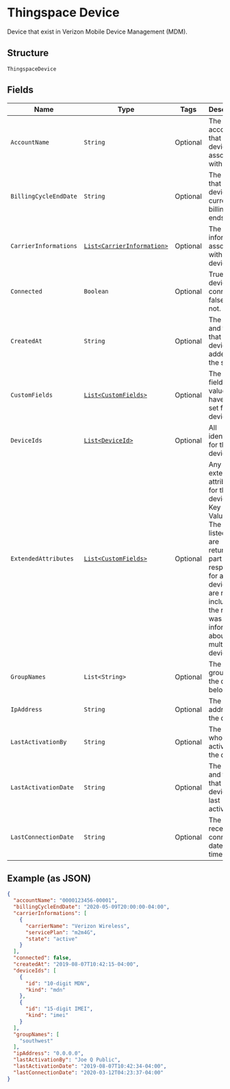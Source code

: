 
# Thingspace Device

Device that exist in Verizon Mobile Device Management (MDM).

## Structure

`ThingspaceDevice`

## Fields

| Name | Type | Tags | Description | Getter | Setter |
|  --- | --- | --- | --- | --- | --- |
| `AccountName` | `String` | Optional | The billing account that the device is associated with. | String getAccountName() | setAccountName(String accountName) |
| `BillingCycleEndDate` | `String` | Optional | The date that the device's current billing cycle ends. | String getBillingCycleEndDate() | setBillingCycleEndDate(String billingCycleEndDate) |
| `CarrierInformations` | [`List<CarrierInformation>`](../../doc/models/carrier-information.md) | Optional | The carrier information associated with the device. | List<CarrierInformation> getCarrierInformations() | setCarrierInformations(List<CarrierInformation> carrierInformations) |
| `Connected` | `Boolean` | Optional | True if the device is connected; false if it is not. | Boolean getConnected() | setConnected(Boolean connected) |
| `CreatedAt` | `String` | Optional | The date and time that the device was added to the system. | String getCreatedAt() | setCreatedAt(String createdAt) |
| `CustomFields` | [`List<CustomFields>`](../../doc/models/custom-fields.md) | Optional | The custom fields and values that have been set for the device. | List<CustomFields> getCustomFields() | setCustomFields(List<CustomFields> customFields) |
| `DeviceIds` | [`List<DeviceId>`](../../doc/models/device-id.md) | Optional | All identifiers for the device. | List<DeviceId> getDeviceIds() | setDeviceIds(List<DeviceId> deviceIds) |
| `ExtendedAttributes` | [`List<CustomFields>`](../../doc/models/custom-fields.md) | Optional | Any extended attributes for the device, as Key and Value pairs. The pairs listed below are returned as part of the response for a single device, but are not included if the request was for information about multiple devices. | List<CustomFields> getExtendedAttributes() | setExtendedAttributes(List<CustomFields> extendedAttributes) |
| `GroupNames` | `List<String>` | Optional | The device groups that the device belongs to. | List<String> getGroupNames() | setGroupNames(List<String> groupNames) |
| `IpAddress` | `String` | Optional | The IP address of the device. | String getIpAddress() | setIpAddress(String ipAddress) |
| `LastActivationBy` | `String` | Optional | The user who last activated the device. | String getLastActivationBy() | setLastActivationBy(String lastActivationBy) |
| `LastActivationDate` | `String` | Optional | The date and time that the device was last activated. | String getLastActivationDate() | setLastActivationDate(String lastActivationDate) |
| `LastConnectionDate` | `String` | Optional | The most recent connection date and time. | String getLastConnectionDate() | setLastConnectionDate(String lastConnectionDate) |

## Example (as JSON)

```json
{
  "accountName": "0000123456-00001",
  "billingCycleEndDate": "2020-05-09T20:00:00-04:00",
  "carrierInformations": [
    {
      "carrierName": "Verizon Wireless",
      "servicePlan": "m2m4G",
      "state": "active"
    }
  ],
  "connected": false,
  "createdAt": "2019-08-07T10:42:15-04:00",
  "deviceIds": [
    {
      "id": "10-digit MDN",
      "kind": "mdn"
    },
    {
      "id": "15-digit IMEI",
      "kind": "imei"
    }
  ],
  "groupNames": [
    "southwest"
  ],
  "ipAddress": "0.0.0.0",
  "lastActivationBy": "Joe Q Public",
  "lastActivationDate": "2019-08-07T10:42:34-04:00",
  "lastConnectionDate": "2020-03-12T04:23:37-04:00"
}
```

